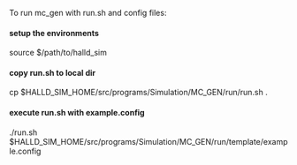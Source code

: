 To run mc_gen with run.sh and config files:

#### setup the environments
source $/path/to/halld_sim

#### copy run.sh to local dir
cp $HALLD_SIM_HOME/src/programs/Simulation/MC_GEN/run/run.sh .

#### execute run.sh with example.config
./run.sh $HALLD_SIM_HOME/src/programs/Simulation/MC_GEN/run/template/example.config

